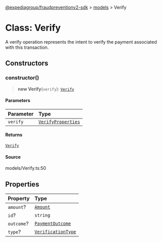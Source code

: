 [@expediagroup/fraudpreventionv2-sdk](../../index.md) > [models](../index.md) > Verify

# Class: Verify

A verify operation represents the intent to verify the payment associated with this transaction.

## Constructors

### constructor()

> **new Verify**(`verify`): [`Verify`](class.Verify.md)

#### Parameters

| Parameter | Type                                                              |
| :-------- | :---------------------------------------------------------------- |
| `verify`  | [`VerifyProperties`](../interfaces/interface.VerifyProperties.md) |

#### Returns

[`Verify`](class.Verify.md)

#### Source

models/Verify.ts:50

## Properties

| Property   | Type                                                                 |
| :--------- | :------------------------------------------------------------------- |
| `amount`?  | [`Amount`](class.Amount.md)                                          |
| `id`?      | `string`                                                             |
| `outcome`? | [`PaymentOutcome`](class.PaymentOutcome.md)                          |
| `type`?    | [`VerificationType`](../type-aliases/type-alias.VerificationType.md) |
